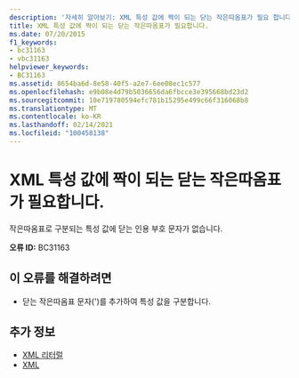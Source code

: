 ```yaml
---
description: '자세히 알아보기: XML 특성 값에 짝이 되는 닫는 작은따옴표가 필요 합니다.'
title: XML 특성 값에 짝이 되는 닫는 작은따옴표가 필요합니다.
ms.date: 07/20/2015
f1_keywords:
- bc31163
- vbc31163
helpviewer_keywords:
- BC31163
ms.assetid: 8654ba6d-8e58-40f5-a2e7-6ee08ec1c577
ms.openlocfilehash: e9b08e4d79b5036656da6fbcce3e395668bd23d2
ms.sourcegitcommit: 10e719780594efc781b15295e499c66f316068b8
ms.translationtype: MT
ms.contentlocale: ko-KR
ms.lasthandoff: 02/14/2021
ms.locfileid: "100458138"
---
```

# <a name="expected-matching-closing-single-quote-for-xml-attribute-value"></a>XML 특성 값에 짝이 되는 닫는 작은따옴표가 필요합니다.

작은따옴표로 구분되는 특성 값에 닫는 인용 부호 문자가 없습니다.  
  
 **오류 ID:** BC31163  
  
## <a name="to-correct-this-error"></a>이 오류를 해결하려면  
  
- 닫는 작은따옴표 문자(')를 추가하여 특성 값을 구분합니다.  
  
## <a name="see-also"></a>추가 정보

- [XML 리터럴](../language-reference/xml-literals/index.md)
- [XML](../programming-guide/language-features/xml/index.md)
